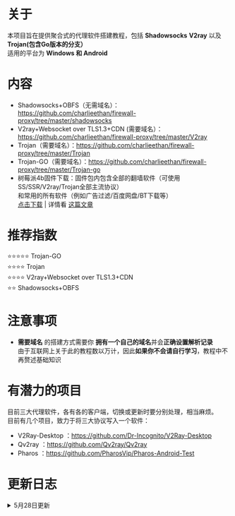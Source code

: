 # 关于
本项目旨在提供聚合式的代理软件搭建教程，包括 **Shadowsocks** **V2ray** 以及 **Trojan(包含Go版本的分支）**  
适用的平台为 **Windows 和 Android**  
# 内容
- Shadowsocks+OBFS（无需域名）：https://github.com/charlieethan/firewall-proxy/tree/master/shadowsocks  
- V2ray+Websocket over TLS1.3+CDN (需要域名）：     
https://github.com/charlieethan/firewall-proxy/tree/master/V2ray
- Trojan（需要域名）：https://github.com/charlieethan/firewall-proxy/tree/master/Trojan  
- Trojan-GO（需要域名）：https://github.com/charlieethan/firewall-proxy/tree/master/Trojan-go  
- 树莓派4b固件下载：固件包内包含全部的翻墙软件（可使用SS/SSR/V2ray/Trojan全部主流协议）   
和常用的所有软件（例如广告过滤/百度网盘/BT下载等）     
[点击下载](https://github.com/charlieethan/firewall-proxy/releases/download/V1/raspberry.pi.4.img) | 详情看 [这篇文章](https://blog.charlieethan.com/index.php/archives/281.html)
# 推荐指数  
⭐⭐⭐⭐⭐ Trojan-GO       
⭐⭐⭐⭐ Trojan             
⭐⭐⭐⭐ V2ray+Websocket over TLS1.3+CDN       
⭐⭐ Shadowsocks+OBFS      
# 注意事项
- **需要域名** 的搭建方式需要你 **拥有一个自己的域名**并会**正确设置解析记录**     
由于互联网上关于此的教程数以万计，因此**如果你不会请自行学习**，教程中不再赘述基础知识
# 有潜力的项目      
目前三大代理软件，各有各的客户端，切换或更新时要分别处理，相当麻烦。  
目前有几个项目，致力于将三大协议写入一个软件：      
- V2Ray-Desktop ：https://github.com/Dr-Incognito/V2Ray-Desktop     
- Qv2ray ：https://github.com/Qv2ray/Qv2ray    
- Pharos ：https://github.com/PharosVip/Pharos-Android-Test      
# 更新日志  
<details>
<summary>5月28日更新</summary>

- 跟进 Trojan-GO V0.5.0 ，新增服务器端验证 SNI 功能 
- 优化 V2ray 主页显示层次
</details>
